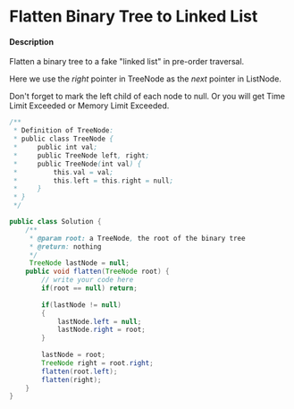 # Flatten Binary Tree to Linked List

#### Description

Flatten a binary tree to a fake "linked list" in pre-order traversal.

Here we use the _right_ pointer in TreeNode as the _next_ pointer in ListNode.

Don't forget to mark the left child of each node to null. Or you will get Time Limit Exceeded or Memory Limit Exceeded.



```java
/**
 * Definition of TreeNode:
 * public class TreeNode {
 *     public int val;
 *     public TreeNode left, right;
 *     public TreeNode(int val) {
 *         this.val = val;
 *         this.left = this.right = null;
 *     }
 * }
 */

public class Solution {
    /**
     * @param root: a TreeNode, the root of the binary tree
     * @return: nothing
     */
     TreeNode lastNode = null;
    public void flatten(TreeNode root) {
        // write your code here
        if(root == null) return;
        
        if(lastNode != null)
        {
            lastNode.left = null;
            lastNode.right = root;
        }
        
        lastNode = root;
        TreeNode right = root.right;
        flatten(root.left);
        flatten(right);
    }
}
```

